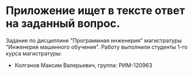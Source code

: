 # Приложение ищет в тексте ответ на заданный вопрос.
Задание по дисциплине "Программная инженерия" магистратуры "Инженерия машинного обучения".
Работу выполнили студенты 1-го курса магистратуры:
- Колганов Максим Валерьевич, группа: РИМ-120963

 
